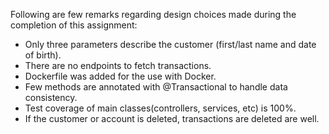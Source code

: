 Following are few remarks regarding design choices made during the completion of this assignment:
* Only three parameters describe the customer (first/last name and date of birth).
* There are no endpoints to fetch transactions.
* Dockerfile was added for the use with Docker.
* Few methods are annotated with @Transactional to handle data consistency.
* Test coverage of main classes(controllers, services, etc) is 100%.
* If the customer or account is deleted, transactions are deleted are well.




